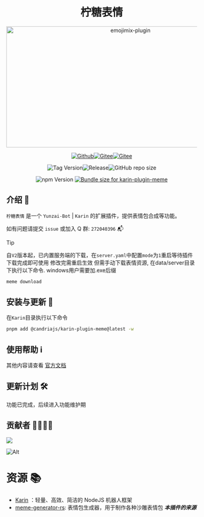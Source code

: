 # <h1 align="center">柠糖表情</h1>

<div align="center">
<img src="https://socialify.git.ci/CandriaJS/karin-plugin-meme/image?description=1&forks=1&issues=1&language=1&name=1&owner=1&pulls=1&stargazers=1&theme=Light" alt="emojimix-plugin" width="640" height="320" />
<!-- <img src="https://count.kjchmc.cn/get/@karin-plugin-meme?theme=moebooru" alt="柠糖表情"> -->

<a href="https://github.com/CandriaJS/karin-plugin-meme"><img src="https://img.shields.io/badge/Github-柠糖表情-black?style=flat-square&logo=github" alt="Github"></a><a href="https://github.com/KarinJS/Karin"><img src="https://badgen.net/npm/v/node-karin?label=Karin" alt="Gitee"></a><a href="https://qm.qq.com/q/gBs8Ri3nIQ"><img src="https://img.shields.io/badge/group-272040396-blue" alt="Gitee"></a>

<img alt="Tag Version" src="https://badgen.net/github/tag/CandriaJS/karin-plugin-meme"><img alt="Release" src="https://badgen.net/github/release/CandriaJS/karin-plugin-meme/stable"><img alt="GitHub repo size" src="https://img.shields.io/github/repo-size/CandriaJS/karin-plugin-meme">

<img src="https://badgen.net/npm/v/@candriajs/karin-plugin-meme?label=karin-plugin-meme" alt="npm Version">
<a href="https://pkg-size.dev/@candriajs/karin-plugin-meme@beta"><img src="https://pkg-size.dev/badge/bundle/1606131" title="Bundle size for karin-plugin-meme"></a>
</div>

## 介绍 📝
`柠糖表情` 是一个 `Yunzai-Bot` | `Karin` 的扩展插件，提供表情包合成等功能。

如有问题请提交 `issue` 或加入 Q 群: `272040396` 📬

>[!TIP]
>自`V2`版本起，已内置服务端的下载，在`server.yaml`中配置`mode`为`1`重启等待插件下载完成即可使用
>修改完需重启生效
>但需手动下载表情资源, 在data/server目录下执行以下命令. windows用户需要加.exe后缀
>```bash
>meme download
>```

## 安装与更新 🔧

在`Karin`目录执行以下命令

```bash
pnpm add @candriajs/karin-plugin-meme@latest -w
```

## 使用帮助 ℹ️
其他内容请查看 [官方文档](https://docs.wuliya.cn)

## 更新计划 🛠

功能已完成，后续进入功能维护期

## 贡献者 👨‍💻👩‍💻

<a href="https://github.com/CandriaJS/karin-plugin-meme/graphs/contributors">
  <img src="https://contrib.rocks/image?repo=CandriaJS/karin-plugin-meme" />
</a>

![Alt](https://repobeats.axiom.co/api/embed/73df3435008d412e567482e27446e9467c7f9007.svg "Repobeats analytics image")

# 资源 📚

- [Karin](https://github.com/KarinJS/Karin) ：轻量、高效、简洁的 NodeJS 机器人框架
- [meme-generator-rs](https://github.com/MeetWq/meme-generator-rs): 表情包生成器，用于制作各种沙雕表情包 ***本插件的来源***
